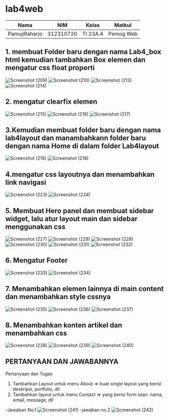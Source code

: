 # lab4web
|Nama|NIM|Kelas|Matkul|
|-----|-----|-----|-----|
|PamujiRaharjo|312310720|TI 23A.4|Pemog Web|

## 1. membuat Folder baru dengan nama Lab4_box html kemudian tambahkan Box elemen dan mengatur css float properti
![Screenshot (209)](https://github.com/user-attachments/assets/e33a7190-1dfe-4274-95d8-2dadbd98204e)
![Screenshot (210)](https://github.com/user-attachments/assets/8dc4e274-39d1-483d-acce-591f30158c34)
![Screenshot (213)](https://github.com/user-attachments/assets/dd379d73-dc64-4d00-9c15-f28e88c66bac)
![Screenshot (214)](https://github.com/user-attachments/assets/b62a0c7d-7018-4232-bbd9-bcb00107e665)

## 2. mengatur clearfix elemen
![Screenshot (215)](https://github.com/user-attachments/assets/555f7e76-12db-4223-8a4c-14f23f900a42)
![Screenshot (216)](https://github.com/user-attachments/assets/12ae23e0-6ed9-4596-848b-52e84e0dac49)
![Screenshot (217)](https://github.com/user-attachments/assets/f697c728-5f67-40ae-9dec-f23c6055eae0)

## 3.Kemudian membuat folder baru dengan nama lab4layout dan manambahkann folder baru dengan nama Home di dalam folder Lab4layout
![Screenshot (219)](https://github.com/user-attachments/assets/ab090b17-b053-43f9-9cb2-238a9dd7961a)
![Screenshot (218)](https://github.com/user-attachments/assets/2642eb19-a61e-4421-9534-60d0387f0287)

## 4.mengatur css layoutnya dan menambahkan link navigasi
![Screenshot (223)](https://github.com/user-attachments/assets/f915f999-3235-47a4-83b6-b8266ef31930)
![Screenshot (224)](https://github.com/user-attachments/assets/5f10c866-b877-4a11-be88-9337a6febecd)

## 5. Membuat Hero panel dan membuat sidebar widget, lalu atur layout main dan sidebar menggunakan css
![Screenshot (227)](https://github.com/user-attachments/assets/c9bcaa51-fe53-4dc3-ac3c-1095cfb3d4fc)
![Screenshot (228)](https://github.com/user-attachments/assets/48e2ba17-c4c5-4a71-a4a1-fff8dc033265)
![Screenshot (229)](https://github.com/user-attachments/assets/2079d853-90db-4915-a780-053303e046ab)
![Screenshot (230)](https://github.com/user-attachments/assets/6a7b85cb-4925-4824-8f30-97977cf361e0)
![Screenshot (231)](https://github.com/user-attachments/assets/8779111d-74dc-4ae6-bda2-f77903ee1253)
![Screenshot (232)](https://github.com/user-attachments/assets/aa1cf1dd-28ac-4d3b-8172-8b91d82782b5)

## 6. Mengatur Footer
![Screenshot (233)](https://github.com/user-attachments/assets/53ebff51-6b95-4c41-8d8f-da7964b6f0cb)
![Screenshot (234)](https://github.com/user-attachments/assets/cc0f4ca0-ebee-4aa2-bf14-160136d0e6d7)

## 7. Menambahkan elemen lainnya di main content dan menambahkan style cssnya
![Screenshot (235)](https://github.com/user-attachments/assets/85760abe-7719-46be-84fa-26efd27d1588)
![Screenshot (236)](https://github.com/user-attachments/assets/ebd7d2ee-6464-4f31-9526-3ffdd3ed2884)
![Screenshot (237)](https://github.com/user-attachments/assets/76688fec-3f3d-4853-8062-5f9524ad3e54)

## 8. Menambahkan konten artikel dan menambahkan css
![Screenshot (238)](https://github.com/user-attachments/assets/393a6098-890e-4a76-b0ef-6bbaa786f29a)
![Screenshot (239)](https://github.com/user-attachments/assets/2cb938b9-6696-4524-bf0c-8adefb1648b7)
![Screenshot (240)](https://github.com/user-attachments/assets/54e78e9d-522c-4e0c-9320-e27f0997dfc3)

## PERTANYAAN DAN JAWABANNYA
Pertanyaan dan Tugas
1. Tambahkan Layout untuk menu About
=> buat single layout yang berisi deskripsi, portfolio, dll
2. Tambahkan layout untuk menu Contact
=> yang berisi form isian: nama, email, message, dll

-Jawaban No.1
![Screenshot (241)](https://github.com/user-attachments/assets/e2c450e8-da53-4946-8348-fc0eaa6da473)
-jawaban no.2
![Screenshot (242)](https://github.com/user-attachments/assets/b3092da9-84a7-4e5c-92c8-949fbc6d63c6)
